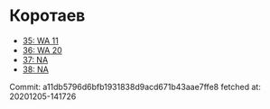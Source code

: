 # Коротаев
- [35: WA 11](35.md)
- [36: WA 20](36.md)
- [37: NA](37.md)
- [38: NA](38.md)

Commit: a11db5796d6bfb1931838d9acd671b43aae7ffe8
 fetched at: 20201205-141726
